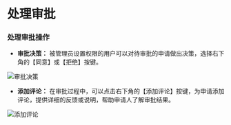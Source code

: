 # 处理审批

### 处理审批操作

- **审批决策：** 被管理员设置权限的用户可以对待审批的申请做出决策，选择右下角的【同意】或【拒绝】按键。

![审批决策](/images/appro_deal_1.png)

- **添加评论：** 在审批过程中，可以点击右下角的【添加评论】按键，为申请添加评论，提供详细的反馈或说明，帮助申请人了解审批结果。

![添加评论](/images/appro_deal_2.png)